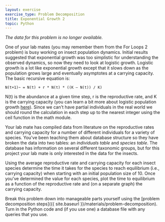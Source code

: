 ```yaml
---
layout: exercise
exercise_type: Problem Decomposition
title: Exponential Growth 2
topic: Python
---
```


*The data for this problem is no longer available.*

One of your lab mates (you may remember them from the For Loops 2
problem) is busy working on insect population dynamics. Initial results
suggested that exponential growth was too simplistic for understanding
the observed dynamics, so now they need to look at logistic growth.
Logistic growth is a lot like exponential growth except that it slows
down as the population grows large and eventually asymptotes at a
carrying capacity. The basic recursive equation is:

`N(t+1)~ = N(t) + r * N(t) * ((K – N(t)) / K)`

N(t) is the abundance at a given time step, r is the reproductive rate,
and K is the carrying capacity (you can learn a bit more about logistic
population growth
[here](http://en.wikipedia.org/wiki/Logistic_function#In_ecology:_modeling_population_growth)).
Since we can't have partial individuals in the real world we should
round the calculation in each step up to the nearest integer using the
ceil function in the math module.

Your lab mate has compiled data from literature on the reproductive
rates and carrying capacity for a number of different individuals for a
variety of species. You've been teaching them about database structure
so they have broken the data into two tables: an *individuals
table* and *species table*.
The database has information on several different taxonomic groups, but
for this project your lab mate is only interested in the data for the
insects.

Using the average reproductive rate and carrying capacity for each
insect species determine the time it takes for the species to reach
equilibrium (i.e., carrying capacity) when starting with an initial
population size of 10. Once you've determined the value for each
species, plot the time to equilibrium as a function of the reproductive
rate and (on a separate graph) the carrying capacity.

Break this problem down into manageable parts yourself using the [problem
decomposition steps]({{ site.baseurl }}/materials/problem-decomposition).
Turn in the Python code and (if you use one) a database file with any
queries that you use.
